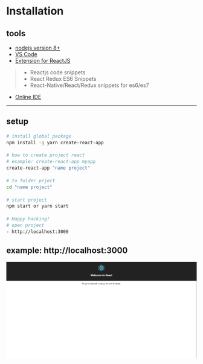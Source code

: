 # Installation

## tools
* [nodejs version 8+](https://nodejs.org)
* [VS Code](https://code.visualstudio.com/) 
* [Extension for ReactJS]()
> * Reactjs code snippets
> * React Redux ES6 Snippets
> * React-Native/React/Redux snippets for es6/es7
* [Online IDE](https://stackblitz.com/)

***
## setup
```bash
# install global package
npm install -g yarn create-react-app

# how to create project react
# example: create-react-app myapp
create-react-app "name project"

# to folder prject
cd "name project"

# start project
npm start or yarn start

# Happy hacking!
# open project
- http://localhost:3000
```

## example: http://localhost:3000
![Alternative text](https://github.com/bukton123/react-workshop-101/blob/master/00-installation/open.PNG "")